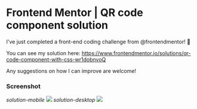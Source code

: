 # Frontend Mentor | QR code component solution

I've just completed a front-end coding challenge from @frontendmentor! 🎉

You can see my solution here: https://www.frontendmentor.io/solutions/qr-code-component-with-css-wr1dobnvoQ

Any suggestions on how I can improve are welcome!

### Screenshot

_solution-mobile_
![](https://velog.velcdn.com/images/oneju/post/f1f2a4f0-4057-4be6-a2a9-3dee7b26dbc0/image.png)
_solution-desktop_
![](https://velog.velcdn.com/images/oneju/post/18c90837-afa0-4515-ac0f-00a604209138/image.png)
